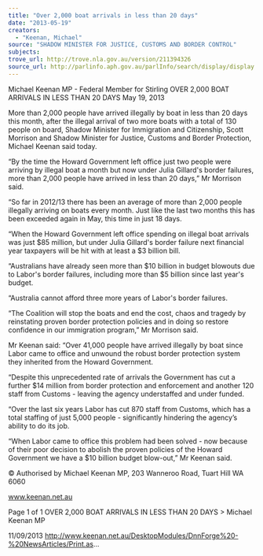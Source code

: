 ```yaml
---
title: "Over 2,000 boat arrivals in less than 20 days"
date: "2013-05-19"
creators:
  - "Keenan, Michael"
source: "SHADOW MINISTER FOR JUSTICE, CUSTOMS AND BORDER CONTROL"
subjects:
trove_url: http://trove.nla.gov.au/version/211394326
source_url: http://parlinfo.aph.gov.au/parlInfo/search/display/display.w3p;query=Id%3A%22media/pressrel/2719419%22
---
```


 Michael Keenan MP - Federal Member for  Stirling OVER 2,000 BOAT ARRIVALS IN LESS THAN  20 DAYS May 19, 2013

 More than 2,000 people have arrived illegally by boat in less than 20 days this month, after the illegal arrival of two more  boats with a total of 130 people on board, Shadow Minister for Immigration and Citizenship, Scott Morrison and Shadow  Minister for Justice, Customs and Border Protection, Michael Keenan said today.

 “By the time the Howard Government left office just two people were arriving by illegal boat a month but now under Julia  Gillard's border failures, more than 2,000 people have arrived in less than 20 days,” Mr Morrison said.

 “So far in 2012/13 there has been an average of more than 2,000 people illegally arriving on boats every month. Just like  the last two months this has been exceeded again in May, this time in just 18 days.

 “When the Howard Government left office spending on illegal boat arrivals was just $85 million, but under Julia Gillard's  border failure next financial year taxpayers will be hit with at least a $3 billion bill.

 “Australians have already seen more than $10 billion in budget blowouts due to Labor's border failures, including more  than $5 billion since last year's budget. 

 “Australia cannot afford three more years of Labor's border failures. 

 “The Coalition will stop the boats and end the cost, chaos and tragedy by reinstating proven border protection policies and  in doing so restore confidence in our immigration program,” Mr Morrison said.

 Mr Keenan said: “Over 41,000 people have arrived illegally by boat since Labor came to office and unwound the robust  border protection system they inherited from the Howard Government.

 “Despite this unprecedented rate of arrivals the Government has cut a further $14 million from border protection and  enforcement and another 120 staff from Customs - leaving the agency understaffed and under funded.

 “Over the last six years Labor has cut 870 staff from Customs, which has a total staffing of just 5,000 people - significantly  hindering the agency’s ability to do its job.

 “When Labor came to office this problem had been solved - now because of their poor decision to abolish the proven  policies of the Howard Government we have a $10 billion budget blow-out,” Mr Keenan said.

 © Authorised by Michael Keenan MP, 203 Wanneroo Road, Tuart Hill WA 6060

 www.keenan.net.au

 Page 1 of 1 OVER 2,000 BOAT ARRIVALS IN LESS THAN 20 DAYS > Michael Keenan MP

 11/09/2013 http://www.keenan.net.au/DesktopModules/DnnForge%20-%20NewsArticles/Print.as...

